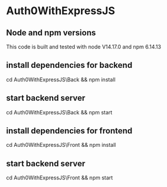 # Auth0WithExpressJS
## Node and npm versions
This code is built and tested with node V14.17.0 and npm 6.14.13

## install dependencies for backend
cd Auth0WithExpressJS\Back && npm install

## start backend server
cd Auth0WithExpressJS\Back && npm start

## install dependencies for frontend 
cd Auth0WithExpressJS\Front && npm install

## start backend server
cd Auth0WithExpressJS\Front && npm start

